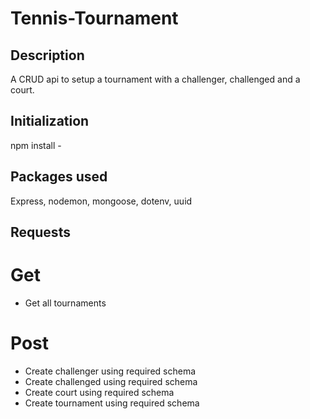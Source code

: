 # Tennis-Tournament

## Description 
A CRUD api to setup a tournament with a challenger, challenged and a court.

## Initialization
npm install -

## Packages used
Express, nodemon, mongoose, dotenv, uuid

## Requests
# Get
- Get all tournaments
# Post
- Create challenger using required schema
- Create challenged using required schema
- Create court using required schema
- Create tournament using required schema


